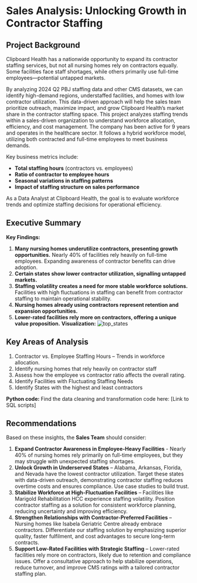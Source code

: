 # Sales Analysis: Unlocking Growth in Contractor Staffing

## Project Background
Clipboard Health has a nationwide opportunity to expand its contractor staffing services, but not all nursing homes rely on contractors equally. Some facilities face staff shortages, while others primarily use full-time employees—potential untapped markets.

By analyzing 2024 Q2 PBJ staffing data and other CMS datasets, we can identify high-demand regions, understaffed facilities, and homes with low contractor utilization. This data-driven approach will help the sales team prioritize outreach, maximize impact, and grow Clipboard Health’s market share in the contractor staffing space.
This project analyzes staffing trends within a sales-driven organization to understand workforce allocation, efficiency, and cost management. The company has been active for 9 years and operates in the healthcare sector. It follows a hybrid workforce model, utilizing both contracted and full-time employees to meet business demands.

Key business metrics include:
- **Total staffing hours** (contractors vs. employees)
- **Ratio of contractor to employee hours**
- **Seasonal variations in staffing patterns**
- **Impact of staffing structure on sales performance**

As a Data Analyst at Clipboard Health, the goal is to evaluate workforce trends and optimize staffing decisions for operational efficiency.

## Executive Summary
**Key Findings:**
1. **Many nursing homes underutilize contractors, presenting growth opportunities.** Nearly 40% of facilities rely heavily on full-time employees. Expanding awareness of contractor benefits can drive adoption.
2. **Certain states show lower contractor utilization, signalling untapped markets.**
3. **Staffing volatility creates a need for more stable workforce solutions.** Facilities with high fluctuations in staffing can benefit from contractor staffing to maintain operational stability.
4. **Nursing homes already using contractors represent retention and expansion opportunities.** 
5. **Lower-rated facilities rely more on contractors, offering a unique value proposition.** 
 **Visualization:**
![top_states](https://github.com/user-attachments/assets/c0f0e2ea-8356-4574-b7fe-781a476c4fcd)


## Key Areas of Analysis
1. Contractor vs. Employee Staffing Hours – Trends in workforce allocation.
2. Identify nursing homes that rely heavily on contractor staff
3. Assess how the employee vs contractor ratio affects the overall rating.
4. Identify Facilities with Fluctuating Staffing Needs
5. Identify States with the highest and least contractors

 **Python code:** Find the data cleaning and transformation code here: [Link to SQL scripts]

##  Recommendations
Based on these insights, the **Sales Team** should consider:

1. **Expand Contractor Awareness in Employee-Heavy Facilities** - Nearly 40% of nursing homes rely primarily on full-time employees, but they may struggle with unexpected staffing shortages.
2.  **Unlock Growth in Underserved States** – Alabama, Arkansas, Florida, and Nevada have the lowest contractor utilization. Target these states with data-driven outreach, demonstrating contractor staffing reduces overtime costs and ensures compliance. Use case studies to build trust.
3. **Stabilize Workforce at High-Fluctuation Facilities** – Facilities like Marigold Rehabilitation HCC experience staffing volatility. Position contractor staffing as a solution for consistent workforce planning, reducing uncertainty and improving efficiency.
4. **Strengthen Relationships with Contractor-Preferred Facilities** – Nursing homes like Isabela Geriatric Centre already embrace contractors. Differentiate our staffing solution by emphasizing superior quality, faster fulfilment, and cost advantages to secure long-term contracts.
5. **Support Low-Rated Facilities with Strategic Staffing** – Lower-rated facilities rely more on contractors, likely due to retention and compliance issues. Offer a consultative approach to help stabilize operations, reduce turnover, and improve CMS ratings with a tailored contractor staffing plan.
